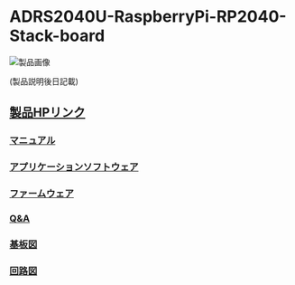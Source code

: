 # ADRS2040U-RaspberryPi-RP2040-Stack-board

![製品画像]()

(製品説明後日記載)


## [製品HPリンク](http://bit-trade-one.co.jp/) 

### [マニュアル](https://github.com/bit-trade-one/-ADXXXXX-Template/raw/master/Manual)

### [アプリケーションソフトウェア](https://github.com/bit-trade-one/-ADXXXXX-Template/raw/master/App/)  

### [ファームウェア](https://github.com/bit-trade-one/-ADXXXXX-Template/raw/master/Firmware/)

### [Q&A](FAQ.md)

### [基板図](https://github.com/bit-trade-one/-ADXXXXX-Template/blob/master/Dimensions/-ADXXXXX-Template-Dimensions.pdf)

### [回路図](https://github.com/bit-trade-one/-ADXXXXX-Templateo/blob/master/Schematics/-ADXXXXX-Template-Schematics.pdf)
